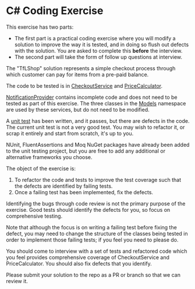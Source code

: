 # C# Coding Exercise #
This exercise has two parts:

- The first part is a practical coding exercise where you will modify a solution to improve the way it is tested, and in doing so flush out defects with the solution. You are asked to complete this **before** the interview.
- The second part will take the form of follow up questions at interview.

The "TfLShop" solution represents a simple checkout process through which customer can pay for items from a pre-paid balance.

The code to be tested is in [CheckoutService](CheckoutExercise/CheckoutService.cs) and [PriceCalculator](CheckoutExercise/Services/PriceCalculator.cs).

[NotificationProvider](CheckoutExercise/Services/NotificationProvider.cs) contains incomplete code and does not need to be tested as part of this exercise. The three classes in the [Models](CheckoutExercise/Models) namespace are used by these services, but do not need to be modified.

A [unit test](Tests/PaymentProviderTests.cs) has been written, and it passes, but there are defects in the code. The current unit test is not a very good test. You may wish to refactor it, or scrap it entirely and start from scratch, it's up to you.

NUnit, FluentAssertions and Moq NuGet packages have already been added to the unit testing project, but you are free to add any additional or alternative frameworks you choose.

The object of the exercise is:

1. To refactor the code and tests to improve the test coverage such that the defects are identified by failing tests.
2. Once a failing test has been implemented, fix the defects.

Identifying the bugs through code review is not the primary purpose of the exercise. Good tests should identify the defects for you, so focus on comprehensive testing.

Note that although the focus is on writing a failing test before fixing the defect, you may need to change the structure of the classes being tested in order to implement those failing tests; if you feel you need to please do.

You should come to interview with a set of tests and refactored code which you feel provides comprehensive coverage of CheckoutService and PriceCalculator. You should also fix defects that you identify.

Please submit your solution to the repo as a PR or branch so that we can review it.
